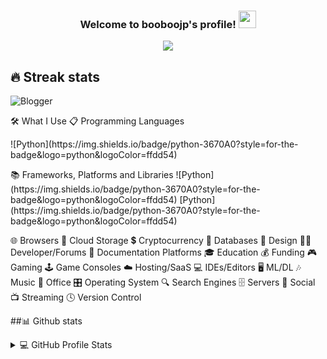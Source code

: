 <h3 align="center">
  Welcome to booboojp's profile!
  <img src="https://media.giphy.com/media/hvRJCLFzcasrR4ia7z/giphy.gif" width="28">
</h3>
<!-- Typing SVG by DenverCoder1 - https://github.com/DenverCoder1/readme-typing-svg -->
<p align="center">
  <a href="https://github.com/DenverCoder1/readme-typing-svg"><img src="https://readme-typing-svg.demolab.com/?lines=Full-stack%20web%20and%20app%20developer;Experienced%20UI%2FUX%20Designer;10%2B%20years%20of%20coding%20experience;Always%20learning%20new%20things&font=Fira%20Code&center=true&width=440&height=45&color=f75c7e&vCenter=true&size=22&pause=1000](https://readme-typing-svg.demolab.com?font=Fira+Code&pause=1000&width=435&lines=Enthusiastic+Web+Developer;3%2B+Years+of+Coding+Experience;Minecraft+Server+Developer;Complete+Fantasy+Addict;Always+Learning+New+Software;Fly+High+Technoblade)"></a>
</p>
<!-- Social badges section -->
<!--https://github.com/DenverCoder1/DenverCoder1-->

## 🔥 Streak stats

<!-- GitHub Readme Streak Stats - https://github.com/DenverCoder1/github-readme-streak-stats -->
<p align="center">
  <a href="https://github.com/booboojp/DenverCoder1-readme-streak-stats">
  </a>
</p>

![Blogger](https://img.shields.io/badge/Blogger-FF5722?style=for-the-badge&logo=blogger&logoColor=white)



🛠️ What I Use
📋 Programming Languages
<p>
    ![Python](https://img.shields.io/badge/python-3670A0?style=for-the-badge&logo=python&logoColor=ffdd54)
</p>
📚 Frameworks, Platforms and Libraries
![Python](https://img.shields.io/badge/python-3670A0?style=for-the-badge&logo=python&logoColor=ffdd54)
[Python](https://img.shields.io/badge/python-3670A0?style=for-the-badge&logo=python&logoColor=ffdd54)



🌐 Browsers
📂 Cloud Storage
💲 Cryptocurrency
💾 Databases
🎨 Design
🧑‍💻 Developer/Forums
📑 Documentation Platforms
🎓 Education
💰 Funding
🎮 Gaming
🕹️ Game Consoles
☁️ Hosting/SaaS
💻 IDEs/Editors
🖥️ ML/DL
🎶 Music
🏢 Office
🎛️ Operating System
🔍 Search Engines
🗄️ Servers
💬 Social
📺 Streaming
🕓 Version Control



##📊 Github stats

<!-- https://github.com/anuraghazra/github-readme-stats -->
<details> 
  <summary>💻 GitHub Profile Stats</summary>
  <br/>
    <a href="https://github.com/anuraghazra/github-readme-stats"><img alt="DenverCoder1's Github Stats" src="https://denvercoder1-github-readme-stats.vercel.app/api/?username=booboojp&show_icons=true&include_all_commits=true&count_private=true&theme=react&hide_border=true&bg_color=1F222E&title_color=F85D7F&icon_color=F8D866" height="192px"/></a>
  <a href="https://github.com/anuraghazra/github-readme-stats"><img alt="DenverCoder1's Top Languages" src="https://github-readme-stats.vercel.app/api/top-langs/?username=booboojp&langs_count=8&layout=compact&theme=react&hide_border=true&bg_color=1F222E&title_color=F85D7F&icon_color=F8D866&hide=Jupyter%20Notebook" height="192px"/></a>
  <br/>
  <b>Note:</b> Top languages is only a metric of the languages my public code consists of and doesn't reflect experience or skill level.
</details>
